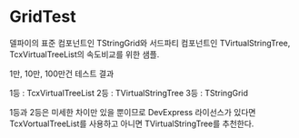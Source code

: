 # GridTest

델파이의 표준 컴포넌트인 TStringGrid와 서드파티 컴포넌트인 TVirtualStringTree, TcxVirtualTreeList의
속도비교를 위한 샘플.

1만, 10만, 100만건 테스트 결과

1등 : TcxVirtualTreeList 
2등 : TVirtualStringTree
3등 : TStringGrid

1등과 2등은 미세한 차이만 있을 뿐이므로 DevExpress 라이선스가 있다면 TcxVortualTreeList를 사용하고
아니면 TVirtualStringTree를 추천한다.
